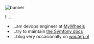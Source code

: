 ![banner](https://user-images.githubusercontent.com/749025/87358473-35501c00-c566-11ea-8306-41b72db16e65.png)

I ...
* ...am devops engineer at [MyWheels](https://mywheels.nl)
* ...try to maintain [the Symfony docs](https://github.com/symfony/symfony-docs)
* ...blog very occasionally on [wouterj.nl](https://wouterj.nl)

